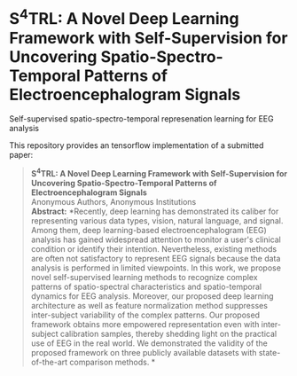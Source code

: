 # S<sup>4</sup>TRL: A Novel Deep Learning Framework with Self-Supervision for Uncovering Spatio-Spectro-Temporal Patterns of Electroencephalogram Signals
Self-supervised spatio-spectro-temporal represenation learning for EEG analysis

This repository provides an tensorflow implementation of a submitted paper:
> **S<sup>4</sup>TRL: A Novel Deep Learning Framework with Self-Supervision for Uncovering Spatio-Spectro-Temporal Patterns of Electroencephalogram Signals**<br>
> Anonymous Authors, Anonymous Institutions<br>
> **Abstract:** *Recently, deep learning has demonstrated its caliber for representing various data types, vision, natural language, and signal. Among them, deep learning-based electroencephalogram (EEG) analysis has gained widespread attention to monitor a user's clinical condition or identify their intention. Nevertheless, existing methods are often not satisfactory to represent EEG signals because the data analysis is performed in limited viewpoints. In this work, we propose novel self-supervised learning methods to recognize complex patterns of spatio-spectral characteristics and spatio-temporal dynamics for EEG analysis. Moreover, our proposed deep learning architecture as well as feature normalization method suppresses inter-subject variability of the complex patterns. Our proposed framework obtains more empowered representation even with inter-subject calibration samples, thereby shedding light on the practical use of EEG in the real world. We demonstrated the validity of the proposed framework on three publicly available datasets with state-of-the-art comparison methods. *
